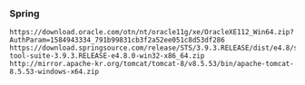 ### Spring

    https://download.oracle.com/otn/nt/oracle11g/xe/OracleXE112_Win64.zip?AuthParam=1584943334_791b99831cb3f2a52ee051c8d53df286
    https://download.springsource.com/release/STS/3.9.3.RELEASE/dist/e4.8/spring-tool-suite-3.9.3.RELEASE-e4.8.0-win32-x86_64.zip
    http://mirror.apache-kr.org/tomcat/tomcat-8/v8.5.53/bin/apache-tomcat-8.5.53-windows-x64.zip
